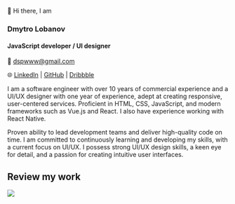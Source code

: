👋 Hi there, I am
### Dmytro Lobanov
#### JavaScript developer / UI designer

📧 dspwww@gmail.com

🌐 [LinkedIn](https://www.linkedin.com/in/dimaspirit/) | [GitHub](https://github.com/dimaspirit) | [Dribbble](https://dribbble.com/dimalobanov)

I am a software engineer with over 10 years of commercial experience and a UI/UX designer with one year of experience, adept at creating responsive, user-centered services. Proficient in HTML, CSS, JavaScript, and modern frameworks such as Vue.js and React. I also have experience working with React Native.

Proven ability to lead development teams and deliver high-quality code on time. I am committed to continuously learning and developing my skills, with a current focus on UI/UX. I possess strong UI/UX design skills, a keen eye for detail, and a passion for creating intuitive user interfaces.

<!-- [![GitHub Streak](https://streak-stats.demolab.com?user=dimaspirit&theme=dark)](https://git.io/streak-stats) -->
## Review my work
<!-- ![dima's Github stats](https://github-readme-stats.vercel.app/api?username=dimaspirit&show_icons=true&hide=stars,issues) -->
<a href="http://www.github.com/dimaspirit"><img src="https://github-readme-streak-stats.herokuapp.com/?user=dimaspirit&stroke=ffffff&background=1c1917&ring=0891b2&fire=0891b2&currStreakNum=ffffff&currStreakLabel=0891b2&sideNums=ffffff&sideLabels=ffffff&dates=ffffff&hide_border=true" /></a>
<!-- <img align="center" src="https://github-readme-stats.vercel.app/api/top-langs/?username=dimaspirit&layout=compact&theme=buefy&hide_border=true" /> -->

